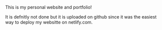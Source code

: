 This is my personal website and portfolio!

It is defnitly not done but it is uploaded on github since it was the easiest way to deploy my websitte on netlify.com.
